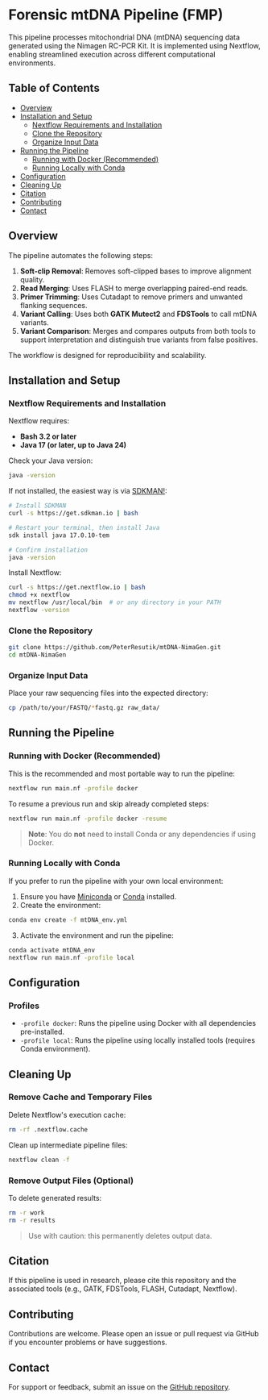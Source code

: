 # Forensic mtDNA Pipeline (FMP)

This pipeline processes mitochondrial DNA (mtDNA) sequencing data generated using the Nimagen RC-PCR Kit. It is implemented using Nextflow, enabling streamlined execution across different computational environments.

## Table of Contents

- [Overview](#overview)  
- [Installation and Setup](#installation-and-setup)  
  - [Nextflow Requirements and Installation](#nextflow-requirements-and-installation)  
  - [Clone the Repository](#clone-the-repository)  
  - [Organize Input Data](#organize-input-data)  
- [Running the Pipeline](#running-the-pipeline)  
  - [Running with Docker (Recommended)](#running-with-docker-recommended)  
  - [Running Locally with Conda](#running-locally-with-conda)  
- [Configuration](#configuration)  
- [Cleaning Up](#cleaning-up)  
- [Citation](#citation)  
- [Contributing](#contributing)  
- [Contact](#contact)  

## Overview

The pipeline automates the following steps:

1. **Soft-clip Removal**: Removes soft-clipped bases to improve alignment quality.  
2. **Read Merging**: Uses FLASH to merge overlapping paired-end reads.  
3. **Primer Trimming**: Uses Cutadapt to remove primers and unwanted flanking sequences.  
4. **Variant Calling**: Uses both **GATK Mutect2** and **FDSTools** to call mtDNA variants.  
5. **Variant Comparison**: Merges and compares outputs from both tools to support interpretation and distinguish true variants from false positives.  

The workflow is designed for reproducibility and scalability.

## Installation and Setup

### Nextflow Requirements and Installation

Nextflow requires:

* **Bash 3.2 or later**  
* **Java 17 (or later, up to Java 24)**

Check your Java version:

```bash
java -version
````

If not installed, the easiest way is via [SDKMAN!](https://sdkman.io/):

```bash
# Install SDKMAN
curl -s https://get.sdkman.io | bash

# Restart your terminal, then install Java
sdk install java 17.0.10-tem

# Confirm installation
java -version
```

Install Nextflow:

```bash
curl -s https://get.nextflow.io | bash
chmod +x nextflow
mv nextflow /usr/local/bin  # or any directory in your PATH
nextflow -version
```

### Clone the Repository

```bash
git clone https://github.com/PeterResutik/mtDNA-NimaGen.git
cd mtDNA-NimaGen
```

### Organize Input Data

Place your raw sequencing files into the expected directory:

```bash
cp /path/to/your/FASTQ/*fastq.gz raw_data/
```

## Running the Pipeline

### Running with Docker (Recommended)

This is the recommended and most portable way to run the pipeline:

```bash
nextflow run main.nf -profile docker
```

To resume a previous run and skip already completed steps:

```bash
nextflow run main.nf -profile docker -resume
```

> **Note**: You do **not** need to install Conda or any dependencies if using Docker.

### Running Locally with Conda

If you prefer to run the pipeline with your own local environment:

1. Ensure you have [Miniconda](https://docs.conda.io/en/latest/miniconda.html) or [Conda](https://docs.conda.io/en/latest/) installed.
2. Create the environment:

```bash
conda env create -f mtDNA_env.yml
```

3. Activate the environment and run the pipeline:

```bash
conda activate mtDNA_env
nextflow run main.nf -profile local
```

## Configuration

### Profiles

* `-profile docker`: Runs the pipeline using Docker with all dependencies pre-installed.
* `-profile local`: Runs the pipeline using locally installed tools (requires Conda environment).

## Cleaning Up

### Remove Cache and Temporary Files

Delete Nextflow's execution cache:

```bash
rm -rf .nextflow.cache
```

Clean up intermediate pipeline files:

```bash
nextflow clean -f
```

### Remove Output Files (Optional)

To delete generated results:

```bash
rm -r work
rm -r results
```

> Use with caution: this permanently deletes output data.

## Citation

If this pipeline is used in research, please cite this repository and the associated tools (e.g., GATK, FDSTools, FLASH, Cutadapt, Nextflow).

## Contributing

Contributions are welcome. Please open an issue or pull request via GitHub if you encounter problems or have suggestions.

## Contact

For support or feedback, submit an issue on the [GitHub repository](https://github.com/PeterResutik/mtDNA-NimaGen).

